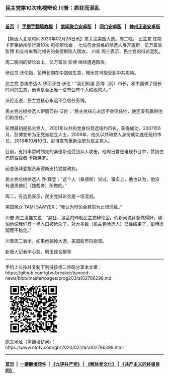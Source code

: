 ### 民主党第10次电视辩论 川普：疯狂而混乱
------------------------

#### [首页](https://github.com/gfw-breaker/banned-news/blob/master/README.md) &nbsp;&nbsp;|&nbsp;&nbsp; [手把手翻墙教程](https://github.com/gfw-breaker/guides/wiki) &nbsp;&nbsp;|&nbsp;&nbsp; [禁闻聚合安卓版](https://github.com/gfw-breaker/bn-android) &nbsp;&nbsp;|&nbsp;&nbsp; [网门安卓版](https://github.com/oGate2/oGate) &nbsp;&nbsp;|&nbsp;&nbsp; [神州正道安卓版](https://github.com/SzzdOgate/update) 



<div><div class="post_content" itemprop="articleBody">
 <p>
  【新唐人北京时间2020年02月26日讯】来关注美国大选。周二晚，
  <ok href="https://www.ntdtv.com/gb/民主党.htm">
   民主党
  </ok>
  在南卡罗莱纳州举行第10次
  <ok href="https://www.ntdtv.com/gb/电视辩论会.htm">
   电视辩论会
  </ok>
  ，七位符合资格的参选人展开激辩，亿万富翁
  <ok href="https://www.ntdtv.com/gb/彭博.htm">
   彭博
  </ok>
  和支持率暂时领先的桑德斯陷入围攻。
  <ok href="https://www.ntdtv.com/gb/川普.htm">
   川普
  </ok>
  周三表示，民主党的辩论混乱。
 </p>
 <p>
  周二晚间的辩论会上，亿万富翁
  <ok href="https://www.ntdtv.com/gb/彭博.htm">
   彭博
  </ok>
  继续遭遇围攻。
 </p>
 <p>
  参议员 沃伦指，彭博长期在中国做生意，暗示其可能受到中共影响。
 </p>
 <p>
  <ok href="https://www.ntdtv.com/gb/民主党.htm">
   民主党
  </ok>
  总统参选人 伊丽莎白·沃伦：“我们知道 彭博（前）市长，和中国做了很长时间的生意，他也是台上唯一没有公布个人税收的人。”
 </p>
 <p>
  沃伦还说，民主党核心永远不会信任彭博。
 </p>
 <p>
  民主党总统参选人伊丽莎白·沃伦：“民主党核心永远不会信任他，他还没有赢得他们的信任。”
 </p>
 <p>
  彭博最初是民主党人，2001年以共和党身份竞选纽约市长，获得成功。2007年6月，彭博宣布为无党派独立人士。2009年，他又以共和党人身份成功连任纽约市长。2018年10月10日，彭博宣布重新注册为民主党人。
 </p>
 <p>
  目前，支持率暂时领先的桑德斯也受到众人攻击。他周日曾在电视节目中，赞扬古巴前独裁者 卡斯特罗。
 </p>
 <p>
  前总统拜登指责桑德斯支持独裁政权。
 </p>
 <p>
  民主党总统参选人 乔·拜登：“这个人（桑德斯）说过，事实上，他也认为，他没有谴责他们（独裁者）所做的。”
 </p>
 <p>
  周二，有选民表示，民主党辩论会是一场混战。
 </p>
 <p>
  美国民众 TAMI SAWYER：“我认为辩论会目前为止很混乱。”
 </p>
 <p>
  <ok href="https://www.ntdtv.com/gb/川普.htm">
   川普
  </ok>
  周三发推文说：“疯狂、混乱的昨晚民主党辩论会。假新闻说拜登做得好，哪怕他说我们有一半人口被枪杀了。对大多数（民主党参选人）已经结束了，彭博虚弱而不稳定。”
 </p>
 <p>
  川普周二表示，如果他输掉大选，美国股市将崩溃。
 </p>
 <p>
  新唐人记者毕心慈、明玉综合报导
 </p>
 <div class="single_ad">
 </div>
</div>
</div>
<hr/>
手机上长按并复制下列链接或二维码分享本文章：<br/>
https://github.com/gfw-breaker/banned-news/blob/master/pages/prog203/a102786298.md <br/>
<a href='https://github.com/gfw-breaker/banned-news/blob/master/pages/prog203/a102786298.md'><img src='https://github.com/gfw-breaker/banned-news/blob/master/pages/prog203/a102786298.md.png'/></a> <br/>
原文地址（需翻墙访问）：https://www.ntdtv.com/gb/2020/02/26/a102786298.html


------------------------
#### [首页](https://github.com/gfw-breaker/banned-news/blob/master/README.md) &nbsp;|&nbsp; [一键翻墙软件](https://github.com/gfw-breaker/nogfw/blob/master/README.md) &nbsp;| [《九评共产党》](https://github.com/gfw-breaker/9ping.md/blob/master/README.md#九评之一评共产党是什么) | [《解体党文化》](https://github.com/gfw-breaker/jtdwh.md/blob/master/README.md) | [《共产主义的终极目的》](https://github.com/gfw-breaker/gczydzjmd.md/blob/master/README.md)


<img src='http://gfw-breaker.win/banned-news/pages/prog203/a102786298.md' width='0px' height='0px'/>